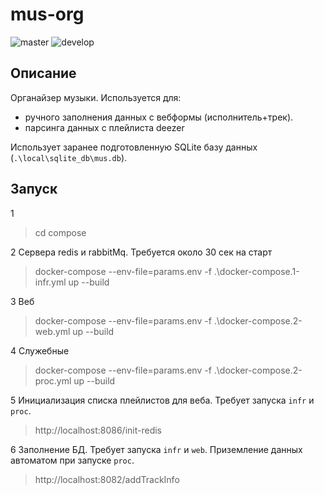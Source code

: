 # mus-org
![master](https://github.com/vlarr/mus-org/workflows/master/badge.svg) 
![develop](https://github.com/vlarr/mus-org/workflows/develop/badge.svg)

## Описание

Органайзер музыки. Используется для:
- ручного заполнения данных с вебформы (исполнитель+трек).
- парсинга данных с плейлиста deezer
 
Использует заранее подготовленную SQLite базу данных (`.\local\sqlite_db\mus.db`).

## Запуск

1

> cd compose 

2 Сервера redis и rabbitMq. Требуется около 30 сек на старт

> docker-compose --env-file=params.env -f .\docker-compose.1-infr.yml up --build

3 Веб
> docker-compose --env-file=params.env -f .\docker-compose.2-web.yml up --build

4 Служебные
> docker-compose --env-file=params.env -f .\docker-compose.2-proc.yml up --build

5 Инициализация списка плейлистов для веба. Требует запуска `infr` и `proc`.
> http://localhost:8086/init-redis

6 Заполнение БД. Требует запуска `infr` и `web`. Приземление данных автоматом при запуске `proc`. 
> http://localhost:8082/addTrackInfo